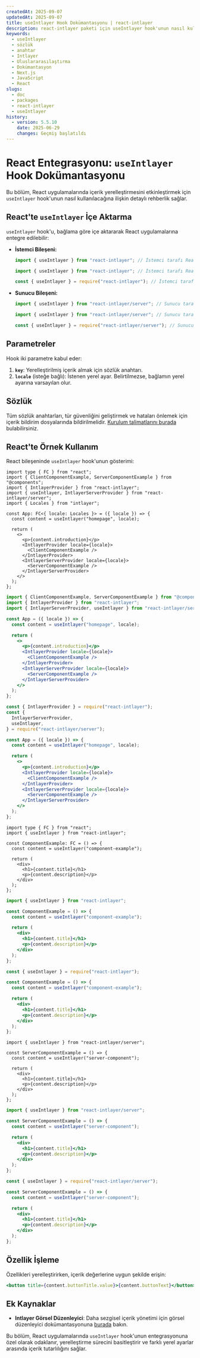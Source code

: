 ```yaml
---
createdAt: 2025-09-07
updatedAt: 2025-09-07
title: useIntlayer Hook Dokümantasyonu | react-intlayer
description: react-intlayer paketi için useIntlayer hook'unun nasıl kullanılacağını görün
keywords:
  - useIntlayer
  - sözlük
  - anahtar
  - Intlayer
  - Uluslararasılaştırma
  - Dokümantasyon
  - Next.js
  - JavaScript
  - React
slugs:
  - doc
  - packages
  - react-intlayer
  - useIntlayer
history:
  - version: 5.5.10
    date: 2025-06-29
    changes: Geçmiş başlatıldı
---
```


# React Entegrasyonu: `useIntlayer` Hook Dokümantasyonu

Bu bölüm, React uygulamalarında içerik yerelleştirmesini etkinleştirmek için `useIntlayer` hook'unun nasıl kullanılacağına ilişkin detaylı rehberlik sağlar.

## React'te `useIntlayer` İçe Aktarma

`useIntlayer` hook'u, bağlama göre içe aktararak React uygulamalarına entegre edilebilir:

- **İstemci Bileşeni:**

  ```typescript codeFormat="typescript"
  import { useIntlayer } from "react-intlayer"; // İstemci tarafı React bileşenlerinde kullanılır
  ```

  ```javascript codeFormat="esm"
  import { useIntlayer } from "react-intlayer"; // İstemci tarafı React bileşenlerinde kullanılır
  ```

  ```javascript codeFormat="commonjs"
  const { useIntlayer } = require("react-intlayer"); // İstemci tarafı React bileşenlerinde kullanılır
  ```

- **Sunucu Bileşeni:**

  ```typescript codeFormat="commonjs"
  import { useIntlayer } from "react-intlayer/server"; // Sunucu tarafı React bileşenlerinde kullanılır
  ```

  ```javascript codeFormat="esm"
  import { useIntlayer } from "react-intlayer/server"; // Sunucu tarafı React bileşenlerinde kullanılır
  ```

  ```javascript codeFormat="commonjs"
  const { useIntlayer } = require("react-intlayer/server"); // Sunucu tarafı React bileşenlerinde kullanılır
  ```

## Parametreler

Hook iki parametre kabul eder:

1. **`key`**: Yerelleştirilmiş içerik almak için sözlük anahtarı.
2. **`locale`** (isteğe bağlı): İstenen yerel ayar. Belirtilmezse, bağlamın yerel ayarına varsayılan olur.

## Sözlük

Tüm sözlük anahtarları, tür güvenliğini geliştirmek ve hataları önlemek için içerik bildirim dosyalarında bildirilmelidir. [Kurulum talimatlarını burada](https://github.com/aymericzip/intlayer/blob/main/docs/docs/tr/dictionary/get_started.md) bulabilirsiniz.

## React'te Örnek Kullanım

React bileşeninde `useIntlayer` hook'unun gösterimi:

```tsx fileName="src/app.tsx" codeFormat="typescript"
import type { FC } from "react";
import { ClientComponentExample, ServerComponentExample } from "@components";
import { IntlayerProvider } from "react-intlayer";
import { useIntlayer, IntlayerServerProvider } from "react-intlayer/server";
import { Locales } from "intlayer";

const App: FC<{ locale: Locales }> = ({ locale }) => {
  const content = useIntlayer("homepage", locale);

  return (
    <>
      <p>{content.introduction}</p>
      <IntlayerProvider locale={locale}>
        <ClientComponentExample />
      </IntlayerProvider>
      <IntlayerServerProvider locale={locale}>
        <ServerComponentExample />
      </IntlayerServerProvider>
    </>
  );
};
```

```jsx fileName="src/app.mjx" codeFormat="esm"
import { ClientComponentExample, ServerComponentExample } from "@components";
import { IntlayerProvider } from "react-intlayer";
import { IntlayerServerProvider, useIntlayer } from "react-intlayer/server";

const App = ({ locale }) => {
  const content = useIntlayer("homepage", locale);

  return (
    <>
      <p>{content.introduction}</p>
      <IntlayerProvider locale={locale}>
        <ClientComponentExample />
      </IntlayerProvider>
      <IntlayerServerProvider locale={locale}>
        <ServerComponentExample />
      </IntlayerServerProvider>
    </>
  );
};
```

```jsx fileName="src/app.csx" codeFormat="commonjs"
const { IntlayerProvider } = require("react-intlayer");
const {
  IntlayerServerProvider,
  useIntlayer,
} = require("react-intlayer/server");

const App = ({ locale }) => {
  const content = useIntlayer("homepage", locale);

  return (
    <>
      <p>{content.introduction}</p>
      <IntlayerProvider locale={locale}>
        <ClientComponentExample />
      </IntlayerProvider>
      <IntlayerServerProvider locale={locale}>
        <ServerComponentExample />
      </IntlayerServerProvider>
    </>
  );
};
```

```tsx fileName="src/components/ComponentExample.tsx" codeFormat="typescript"
import type { FC } from "react";
import { useIntlayer } from "react-intlayer";

const ComponentExample: FC = () => {
  const content = useIntlayer("component-example");

  return (
    <div>
      <h1>{content.title}</h1>
      <p>{content.description}</p>
    </div>
  );
};
```

```jsx fileName="src/components/ComponentExample.mjx" codeFormat="esm"
import { useIntlayer } from "react-intlayer";

const ComponentExample = () => {
  const content = useIntlayer("component-example");

  return (
    <div>
      <h1>{content.title}</h1>
      <p>{content.description}</p>
    </div>
  );
};
```

```jsx fileName="src/components/ComponentExample.csx" codeFormat="commonjs"
const { useIntlayer } = require("react-intlayer");

const ComponentExample = () => {
  const content = useIntlayer("component-example");

  return (
    <div>
      <h1>{content.title}</h1>
      <p>{content.description}</p>
    </div>
  );
};
```

```tsx fileName="src/components/ServerComponentExample.tsx" codeFormat="typescript"
import { useIntlayer } from "react-intlayer/server";

const ServerComponentExample = () => {
  const content = useIntlayer("server-component");

  return (
    <div>
      <h1>{content.title}</h1>
      <p>{content.description}</p>
    </div>
  );
};
```

```jsx fileName="src/components/ServerComponentExample.mjx" codeFormat="esm"
import { useIntlayer } from "react-intlayer/server";

const ServerComponentExample = () => {
  const content = useIntlayer("server-component");

  return (
    <div>
      <h1>{content.title}</h1>
      <p>{content.description}</p>
    </div>
  );
};
```

```jsx fileName="src/components/ServerComponentExample.csx" codeFormat="commonjs"
const { useIntlayer } = require("react-intlayer/server");

const ServerComponentExample = () => {
  const content = useIntlayer("server-component");

  return (
    <div>
      <h1>{content.title}</h1>
      <p>{content.description}</p>
    </div>
  );
};
```

## Özellik İşleme

Özellikleri yerelleştirirken, içerik değerlerine uygun şekilde erişin:

```jsx
<button title={content.buttonTitle.value}>{content.buttonText}</button>
```

## Ek Kaynaklar

- **Intlayer Görsel Düzenleyici**: Daha sezgisel içerik yönetimi için görsel düzenleyici dokümantasyonuna [burada](https://github.com/aymericzip/intlayer/blob/main/docs/docs/tr/intlayer_visual_editor.md) bakın.

Bu bölüm, React uygulamalarında `useIntlayer` hook'unun entegrasyonuna özel olarak odaklanır, yerelleştirme sürecini basitleştirir ve farklı yerel ayarlar arasında içerik tutarlılığını sağlar.
